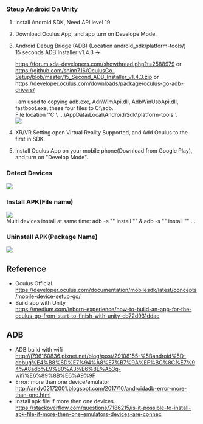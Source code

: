 ### Steup Android On Unity
1. Install Android SDK, Need API level 19
2. Download Oculus App, and app turn on Develope Mode.
3. Android Debug Bridge (ADB) (Location android_sdk/platform-tools/)  
  15 seconds ADB Installer v1.4.3 ->   
  
    https://forum.xda-developers.com/showthread.php?t=2588979 or  
    https://github.com/shinn716/OculusGo-Setup/blob/master/15_Second_ADB_Installer_v1.4.3.zip or  
    https://developer.oculus.com/downloads/package/oculus-go-adb-drivers/  
      
    I am used to copying adb.exe, AdnWimApi.dll, AdbWinUsbApi.dll, fastboot.exe, these four files to C:\adb\.  
    File location ''C:\ ...\AppData\Local\Android\Sdk\platform-tools''.  
    <img src="https://github.com/shinn716/OculusGo_Setup/blob/master/adb04.png" /></a>  
    
    
4. XR/VR Setting open Virtual Reality Supported, and Add Oculus to the first in SDK.  
5. Install Oculus App on your mobile phone(Download from Google Play), and turn on "Develop Mode".  
    
### Detect Devices  
<img src="https://github.com/shinn716/OculusGo_Setup/blob/master/adb01.png" /></a>  
  
### Install APK(File name)  
<img src="https://github.com/shinn716/OculusGo_Setup/blob/master/adb02.png" /></a>   
Multi devices install at same time: adb -s "<deviceIDfromlist>" install "<path-to-apk>" & adb -s "<deviceIDfromlist>" install "<path-to-apk>" ...   
  
### Uninstall APK(Package Name)  
<img src="https://github.com/shinn716/OculusGo_Setup/blob/master/adb03.png" /></a>  
  
Reference  
---
 - Oculus Official  
 https://developer.oculus.com/documentation/mobilesdk/latest/concepts/mobile-device-setup-go/  
 - Build app with Unity  
 https://medium.com/inborn-experience/how-to-build-an-app-for-the-oculus-go-from-start-to-finish-with-unity-cb72d931ddae  

ADB
---
 - ADB build with wifi  
http://j796160836.pixnet.net/blog/post/29108155-%5Bandroid%5D-debug%E4%B8%8D%E7%94%A8%E7%B7%9A%EF%BC%8C%E7%94%A8adb%E9%80%A3%E6%8E%A53g-wifi%E6%89%8B%E6%A9%9F  
 - Error: more than one device/emulator  
 http://andy02172001.blogspot.com/2017/10/androidadb-error-more-than-one.html  
 - Install apk file if more then one devices.  
 https://stackoverflow.com/questions/7186215/is-it-possible-to-install-apk-file-if-more-then-one-emulators-devices-are-connec  
